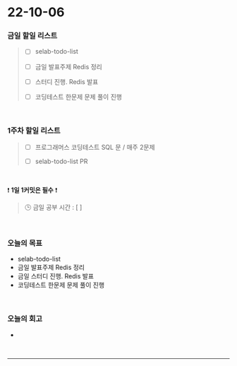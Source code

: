 # 22-10-06

### 금일 할일 리스트
> - [ ]  selab-todo-list
>
> - [ ]  금일 발표주제 Redis 정리
>
> - [ ]  스터디 진행. Redis 발표
>
> - [ ]  코딩테스트 한문제 문제 풀이 진행

<br/>

### 1주차 할일 리스트  

> - [ ]  프로그래머스 코딩테스트 SQL 문 / 매주 2문제  
>
> - [ ]  selab-todo-list PR

<br/>

❗ **1일 1커밋은 필수** ❗
> 🕒 금일 공부 시간 :  [  ]    
  
<br/>

### 오늘의 목표
- selab-todo-list
- 금일 발표주제 Redis 정리
- 금일 스터디 진행. Redis 발표
- 코딩테스트 한문제 문제 풀이 진행

<br>

### 오늘의 회고
- 


<br/>

------------  